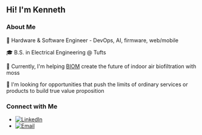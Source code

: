 <h2> Hi! I'm Kenneth </h2>

<h3> About Me </h3>

🤔 Hardware & Software Engineer - DevOps, AI, firmware, web/mobile

🎓 B.S. in Electrical Engineering @ Tufts

🌱 Currently, I'm helping [BIOM](https://biom.bio/) create the future of indoor air biofiltration with moss

💼 I'm looking for opportunities that push the limits of ordinary services or products to build true value proposition

<h3> Connect with Me </h3>
<ul>
  <li>
    <a href="https://www.linkedin.com/in/kennethpostigo"><img alt="LinkedIn" src="https://img.shields.io/badge/linkedin-violet?style=plastic"></a>
  </li>
  <li>
    <a href="mailto:postigo.kura@gmail.com"><img alt="Email" src="https://img.shields.io/badge/email-violet?style=plastic"></a>
  </li>
</ul>
